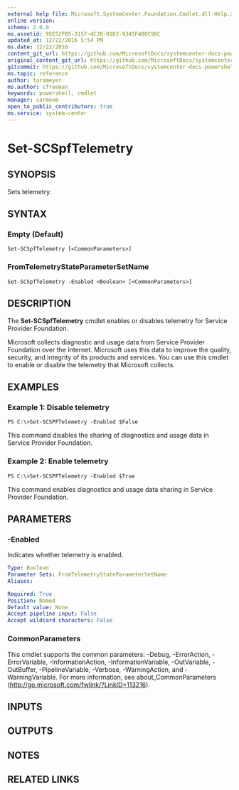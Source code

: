 ```yaml
---
external help file: Microsoft.SystemCenter.Foundation.Cmdlet.dll-Help.xml
online version: 
schema: 2.0.0
ms.assetid: 95E52FB5-3157-4C2B-81D2-9345F4B0C98C
updated_at: 12/22/2016 5:54 PM
ms.date: 12/22/2016
content_git_url: https://github.com/MicrosoftDocs/systemcenter-docs-powershell/blob/live/systemcenter-cmdlets/SystemCenter2016/ServiceProviderFoundation/vlatest/Set-SCSpfTelemetry.md
original_content_git_url: https://github.com/MicrosoftDocs/systemcenter-docs-powershell/blob/live/systemcenter-cmdlets/SystemCenter2016/ServiceProviderFoundation/vlatest/Set-SCSpfTelemetry.md
gitcommit: https://github.com/MicrosoftDocs/systemcenter-docs-powershell/blob/17c3a51bd892aad46c731d9f381f0704b4815004/systemcenter-cmdlets/SystemCenter2016/ServiceProviderFoundation/vlatest/Set-SCSpfTelemetry.md
ms.topic: reference
author: tarameyer
ms.author: cfreeman
keywords: powershell, cmdlet
manager: carmonm
open_to_public_contributors: true
ms.service: system-center
---
```


# Set-SCSpfTelemetry

## SYNOPSIS
Sets telemetry.

## SYNTAX

### Empty (Default)
```
Set-SCSpfTelemetry [<CommonParameters>]
```

### FromTelemetryStateParameterSetName
```
Set-SCSpfTelemetry -Enabled <Boolean> [<CommonParameters>]
```

## DESCRIPTION
The **Set-SCSpfTelemetry** cmdlet enables or disables telemetry for Service Provider Foundation.

Microsoft collects diagnostic and usage data from Service Provider Foundation over the Internet.
Microsoft uses this data to improve the quality, security, and integrity of its products and services.
You can use this cmdlet to enable or disable the telemetry that Microsoft collects.

## EXAMPLES

### Example 1: Disable telemetry
```
PS C:\>Set-SCSPFTelemetry -Enabled $False
```

This command disables the sharing of diagnostics and usage data in Service Provider Foundation.

### Example 2: Enable telemetry
```
PS C:\>Set-SCSPFTelemetry -Enabled $True
```

This command enables diagnostics and usage data sharing in Service Provider Foundation.

## PARAMETERS

### -Enabled
Indicates whether telemetry is enabled.

```yaml
Type: Boolean
Parameter Sets: FromTelemetryStateParameterSetName
Aliases: 

Required: True
Position: Named
Default value: None
Accept pipeline input: False
Accept wildcard characters: False
```

### CommonParameters
This cmdlet supports the common parameters: -Debug, -ErrorAction, -ErrorVariable, -InformationAction, -InformationVariable, -OutVariable, -OutBuffer, -PipelineVariable, -Verbose, -WarningAction, and -WarningVariable. For more information, see about_CommonParameters (http://go.microsoft.com/fwlink/?LinkID=113216).

## INPUTS

## OUTPUTS

## NOTES

## RELATED LINKS

